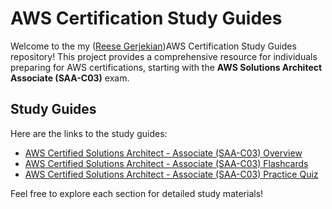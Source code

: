 # AWS Certification Study Guides

Welcome to the my ([Reese Gerjekian](https://github.com/rgerjeki))AWS Certification Study Guides repository! This project provides a comprehensive resource for individuals preparing for AWS certifications, starting with the **AWS Solutions Architect Associate (SAA-C03)** exam.

## Study Guides

Here are the links to the study guides:

- [AWS Certified Solutions Architect - Associate (SAA-C03) Overview](https://aws-study-guides.github.io/saa/overview/)
- [AWS Certified Solutions Architect - Associate (SAA-C03) Flashcards](https://aws-study-guides.github.io/saa/flashcards/)
- [AWS Certified Solutions Architect - Associate (SAA-C03) Practice Quiz](https://aws-study-guides.github.io/saa/quiz/)

Feel free to explore each section for detailed study materials!